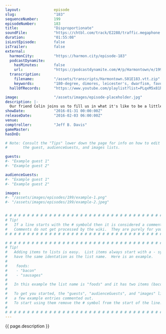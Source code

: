 ```yaml
---
layout:               episode
slug:                 "183"
sequenceNumber:       199
episodeNumber:        183
title:                "Disproportionate"
soundFile:            "https://chtbl.com/track/E2288/traffic.megaphone.fm/STA3971065366.mp3?updated=1560547150"
duration:             "01:55:08"
isLostEpisode:        false
isTrailer:            false
external:
  harmonCity:         "https://harmon.city/episode-183"
  podcastDynamite:
    hasMinutes:       false
    url:              "https://podcastdynamite.com/#/p/Harmontown/e/199/183"
  transcription:
    filename:         "/assets/transcripts/Harmontown.S01E183.vtt.zip"
    keywords:         "180-degree, dimores, leicester's, dwarfism, favoritism, gumball, nappy, left-handed, six-year-olds, buffoon, obed, spartan, bronson, cthulhu, carell, glen, ethnicities, schumer, cleopatra, malice, dehumanization, spacey, pullman, yale, arsenal"
  hallOfRecords:      "https://www.youtube.com/playlist?list=PLqxM5x81hNOY4rUYY85yRexhP5ABjPMjD"

image:                "/assets/images/episode-placeholder.jpg"
description: |-
  Our friend Colin joins us to fill us in what it's like to be a little person. Brought to you by Balls, it's whats for dinner.
showDate:             "2016-01-31 00:00:00Z"
releaseDate:          "2016-02-03 06:00:00Z"
venue:                
comptroller:          "Jeff B. Davis"
gameMaster:           
hasDnD:               

# Note: Consult the "Tips" lower down the page for info on how to edit
#       the guest, audienceGuests, and images lists.

guests:
#- "Example guest 1"
#- "Example guest 2"

audienceGuests:
#- "Example guest 1"
#- "Example guest 2"

images:
#- "/assets/images/episodes/199/example-1.png"
#- "/assets/images/episodes/199/example-2.jpeg"


# # # # # # # # # # # # # # # # # # # # # # # # # # # # # # # # # # # # # # # # # # # # #
# Tip!
#   If a line starts with the # symbold then it is considered a comment.
#   Comments do not get processed by the wiki.  They are purely for your information.
# # # # # # # # # # # # # # # # # # # # # # # # # # # # # # # # # # # # # # # # # # # # #

# # # # # # # # # # # # # # # # # # # # # # # # # # # # # # # # # # # # # # # # # # # # #
# Tip!
#   Adding items to lists is easy.  List items always start with a - symbol and have
#   have the same identation as the list name.  Here is an example.
#
#    foods:
#    - "bacon"
#    - "sausages"
#
#   In this example the list name is "foods" and it has two items (bacon, and sausages).
#
#   To get you started, the "guests", "audienceGuests", and "images" lists below have
#   a few example entries commented out.
#   To start using them remove the # symbol from the start of the line.
#
# # # # # # # # # # # # # # # # # # # # # # # # # # # # # # # # # # # # # # # # # # # # #
---
```


<!-- The episode description will be rendered here -->
{{ page.description }}

<!-- Add your content BELOW here -->
<!-- vvvvvvvvvvvvvvvvvvvvvvvvvvv -->




<!-- ^^^^^^^^^^^^^^^^^^^^^^^^^^^ -->
<!-- Add your content ABOVE here -->

<!-- The episode gallery will be rendered here -->